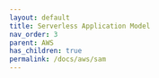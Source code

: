 ```yaml
---
layout: default
title: Serverless Application Model
nav_order: 3
parent: AWS
has_children: true
permalink: /docs/aws/sam
---
```

